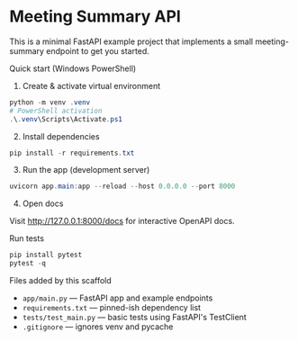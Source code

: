 # Meeting Summary API

This is a minimal FastAPI example project that implements a small meeting-summary endpoint to get you started.

Quick start (Windows PowerShell)

1. Create & activate virtual environment

```powershell
python -m venv .venv
# PowerShell activation
.\.venv\Scripts\Activate.ps1
```

2. Install dependencies

```powershell
pip install -r requirements.txt
```

3. Run the app (development server)

```powershell
uvicorn app.main:app --reload --host 0.0.0.0 --port 8000
```

4. Open docs

Visit http://127.0.0.1:8000/docs for interactive OpenAPI docs.

Run tests

```powershell
pip install pytest
pytest -q
```

Files added by this scaffold

- `app/main.py` — FastAPI app and example endpoints
- `requirements.txt` — pinned-ish dependency list
- `tests/test_main.py` — basic tests using FastAPI's TestClient
- `.gitignore` — ignores venv and pycache

